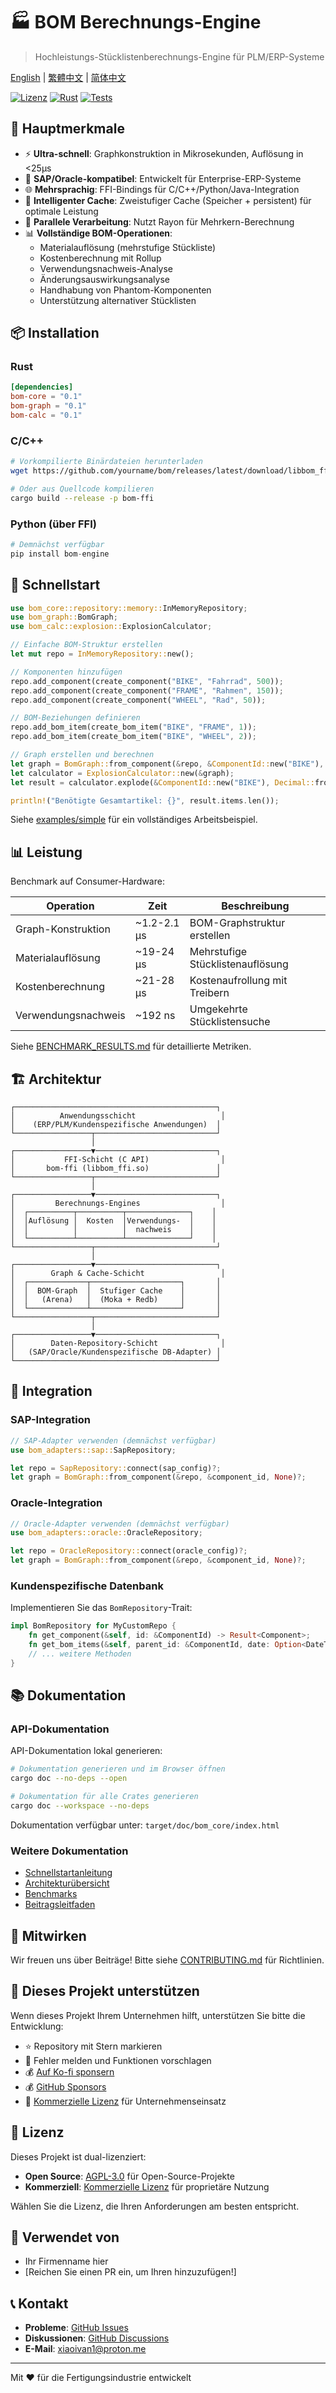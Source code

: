 # 🏭 BOM Berechnungs-Engine

> Hochleistungs-Stücklistenberechnungs-Engine für PLM/ERP-Systeme

[English](../README.md) | [繁體中文](./README.zh-TW.md) | [简体中文](./README.zh-CN.md)

[![Lizenz](https://img.shields.io/badge/license-AGPL--3.0%20%7C%20Commercial-blue.svg)](../LICENSE)
[![Rust](https://img.shields.io/badge/rust-1.75+-orange.svg)](https://www.rust-lang.org)
[![Tests](https://img.shields.io/badge/tests-passing-brightgreen.svg)]()

## 🚀 Hauptmerkmale

- ⚡ **Ultra-schnell**: Graphkonstruktion in Mikrosekunden, Auflösung in <25μs
- 🔧 **SAP/Oracle-kompatibel**: Entwickelt für Enterprise-ERP-Systeme
- 🌐 **Mehrsprachig**: FFI-Bindings für C/C++/Python/Java-Integration
- 💾 **Intelligenter Cache**: Zweistufiger Cache (Speicher + persistent) für optimale Leistung
- 🔄 **Parallele Verarbeitung**: Nutzt Rayon für Mehrkern-Berechnung
- 📊 **Vollständige BOM-Operationen**:
  - Materialauflösung (mehrstufige Stückliste)
  - Kostenberechnung mit Rollup
  - Verwendungsnachweis-Analyse
  - Änderungsauswirkungsanalyse
  - Handhabung von Phantom-Komponenten
  - Unterstützung alternativer Stücklisten

## 📦 Installation

### Rust

```toml
[dependencies]
bom-core = "0.1"
bom-graph = "0.1"
bom-calc = "0.1"
```

### C/C++

```bash
# Vorkompilierte Binärdateien herunterladen
wget https://github.com/yourname/bom/releases/latest/download/libbom_ffi.so

# Oder aus Quellcode kompilieren
cargo build --release -p bom-ffi
```

### Python (über FFI)

```python
# Demnächst verfügbar
pip install bom-engine
```

## 🎯 Schnellstart

```rust
use bom_core::repository::memory::InMemoryRepository;
use bom_graph::BomGraph;
use bom_calc::explosion::ExplosionCalculator;

// Einfache BOM-Struktur erstellen
let mut repo = InMemoryRepository::new();

// Komponenten hinzufügen
repo.add_component(create_component("BIKE", "Fahrrad", 500));
repo.add_component(create_component("FRAME", "Rahmen", 150));
repo.add_component(create_component("WHEEL", "Rad", 50));

// BOM-Beziehungen definieren
repo.add_bom_item(create_bom_item("BIKE", "FRAME", 1));
repo.add_bom_item(create_bom_item("BIKE", "WHEEL", 2));

// Graph erstellen und berechnen
let graph = BomGraph::from_component(&repo, &ComponentId::new("BIKE"), None)?;
let calculator = ExplosionCalculator::new(&graph);
let result = calculator.explode(&ComponentId::new("BIKE"), Decimal::from(10))?;

println!("Benötigte Gesamtartikel: {}", result.items.len());
```

Siehe [examples/simple](../examples/simple) für ein vollständiges Arbeitsbeispiel.

## 📊 Leistung

Benchmark auf Consumer-Hardware:

| Operation | Zeit | Beschreibung |
|-----------|------|--------------|
| Graph-Konstruktion | ~1.2-2.1 μs | BOM-Graphstruktur erstellen |
| Materialauflösung | ~19-24 μs | Mehrstufige Stücklistenauflösung |
| Kostenberechnung | ~21-28 μs | Kostenaufrollung mit Treibern |
| Verwendungsnachweis | ~192 ns | Umgekehrte Stücklistensuche |

Siehe [BENCHMARK_RESULTS.md](../BENCHMARK_RESULTS.md) für detaillierte Metriken.

## 🏗️ Architektur

```
┌─────────────────────────────────────────────┐
│          Anwendungsschicht                   │
│    (ERP/PLM/Kundenspezifische Anwendungen)  │
└─────────────────┬───────────────────────────┘
                  │
┌─────────────────▼───────────────────────────┐
│           FFI-Schicht (C API)                │
│       bom-ffi (libbom_ffi.so)               │
└─────────────────┬───────────────────────────┘
                  │
┌─────────────────▼───────────────────────────┐
│         Berechnungs-Engines                  │
│  ┌──────────┬──────────┬──────────────┐    │
│  │Auflösung │  Kosten  │Verwendungs-  │    │
│  │          │          │  nachweis    │    │
│  └──────────┴──────────┴──────────────┘    │
└─────────────────┬───────────────────────────┘
                  │
┌─────────────────▼───────────────────────────┐
│        Graph & Cache-Schicht                 │
│  ┌─────────────┬────────────────────┐       │
│  │  BOM-Graph  │  Stufiger Cache    │       │
│  │   (Arena)   │  (Moka + Redb)     │       │
│  └─────────────┴────────────────────┘       │
└─────────────────┬───────────────────────────┘
                  │
┌─────────────────▼───────────────────────────┐
│        Daten-Repository-Schicht              │
│   (SAP/Oracle/Kundenspezifische DB-Adapter) │
└─────────────────────────────────────────────┘
```

## 🔌 Integration

### SAP-Integration

```rust
// SAP-Adapter verwenden (demnächst verfügbar)
use bom_adapters::sap::SapRepository;

let repo = SapRepository::connect(sap_config)?;
let graph = BomGraph::from_component(&repo, &component_id, None)?;
```

### Oracle-Integration

```rust
// Oracle-Adapter verwenden (demnächst verfügbar)
use bom_adapters::oracle::OracleRepository;

let repo = OracleRepository::connect(oracle_config)?;
let graph = BomGraph::from_component(&repo, &component_id, None)?;
```

### Kundenspezifische Datenbank

Implementieren Sie das `BomRepository`-Trait:

```rust
impl BomRepository for MyCustomRepo {
    fn get_component(&self, id: &ComponentId) -> Result<Component>;
    fn get_bom_items(&self, parent_id: &ComponentId, date: Option<DateTime<Utc>>) -> Result<Vec<BomItem>>;
    // ... weitere Methoden
}
```

## 📚 Dokumentation

### API-Dokumentation

API-Dokumentation lokal generieren:

```bash
# Dokumentation generieren und im Browser öffnen
cargo doc --no-deps --open

# Dokumentation für alle Crates generieren
cargo doc --workspace --no-deps
```

Dokumentation verfügbar unter: `target/doc/bom_core/index.html`

### Weitere Dokumentation

- [Schnellstartanleitung](./QUICKSTART.de.md)
- [Architekturübersicht](./PROJECT_SUMMARY.de.md)
- [Benchmarks](./BENCHMARK_RESULTS.de.md)
- [Beitragsleitfaden](./CONTRIBUTING.de.md)

## 🤝 Mitwirken

Wir freuen uns über Beiträge! Bitte siehe [CONTRIBUTING.md](../CONTRIBUTING.md) für Richtlinien.

## 💝 Dieses Projekt unterstützen

Wenn dieses Projekt Ihrem Unternehmen hilft, unterstützen Sie bitte die Entwicklung:

- ⭐ Repository mit Stern markieren
- 🐛 Fehler melden und Funktionen vorschlagen
- 💰 [Auf Ko-fi sponsern](https://ko-fi.com/ivanh0906)
- 💰 [GitHub Sponsors](https://github.com/sponsors/yourname)
- 🏢 [Kommerzielle Lizenz](../COMMERCIAL-LICENSE.md) für Unternehmenseinsatz

## 📄 Lizenz

Dieses Projekt ist dual-lizenziert:

- **Open Source**: [AGPL-3.0](../LICENSE) für Open-Source-Projekte
- **Kommerziell**: [Kommerzielle Lizenz](../COMMERCIAL-LICENSE.md) für proprietäre Nutzung

Wählen Sie die Lizenz, die Ihren Anforderungen am besten entspricht.

## 🌟 Verwendet von

- Ihr Firmenname hier
- [Reichen Sie einen PR ein, um Ihren hinzuzufügen!]

## 📞 Kontakt

- **Probleme**: [GitHub Issues](https://github.com/yourname/bom/issues)
- **Diskussionen**: [GitHub Discussions](https://github.com/yourname/bom/discussions)
- **E-Mail**: xiaoivan1@proton.me

---

Mit ❤️ für die Fertigungsindustrie entwickelt
